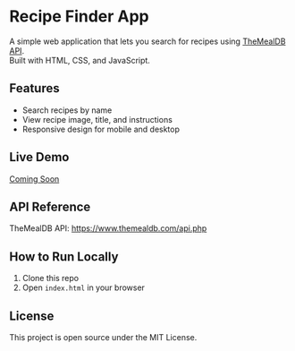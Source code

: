# Recipe Finder App

A simple web application that lets you search for recipes using [TheMealDB API](https://www.themealdb.com/api.php).  
Built with HTML, CSS, and JavaScript.

## Features
- Search recipes by name
- View recipe image, title, and instructions
- Responsive design for mobile and desktop

## Live Demo
[Coming Soon]()

## API Reference
TheMealDB API: https://www.themealdb.com/api.php

## How to Run Locally
1. Clone this repo
2. Open `index.html` in your browser

## License
This project is open source under the MIT License.
